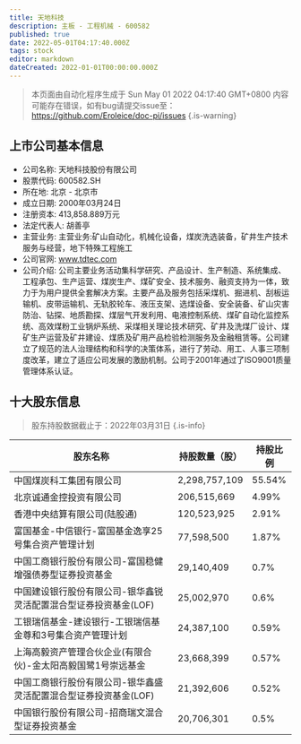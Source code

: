 ```yaml
---
title: 天地科技
description: 主板 - 工程机械 - 600582
published: true
date: 2022-05-01T04:17:40.000Z
tags: stock
editor: markdown
dateCreated: 2022-01-01T00:00:00.000Z
---
```


> 本页面由自动化程序生成于 Sun May 01 2022 04:17:40 GMT+0800
> 内容可能存在错误，如有bug请提交issue至：https://github.com/Eroleice/doc-pi/issues
{.is-warning}

## 上市公司基本信息
- 公司名称: 天地科技股份有限公司
- 股票代码: 600582.SH
- 所在地: 北京 - 北京市
- 成立日期: 2000年03月24日
- 注册资本: 413,858.889万元
- 法定代表人: 胡善亭
- 主营业务: 主营业务:矿山自动化，机械化设备，煤炭洗选装备，矿井生产技术服务与经营，地下特殊工程施工
- 公司官网: www.tdtec.com
- 公司介绍: 公司主要业务活动集科学研究、产品设计、生产制造、系统集成、工程承包、生产运营、煤炭生产、煤矿安全、技术服务、融资支持为一体，致力于为用户提供全套解决方案。主要产品及服务包括采煤机、掘进机、刮板运输机、皮带运输机、无轨胶轮车、液压支架、选煤设备、安全装备、矿山灾害防治、钻探、地质勘探、煤层气开发利用、电液控制系统、煤矿自动化监控系统、高效煤粉工业锅炉系统、采煤相关理论技术研究、矿井及洗煤厂设计、煤矿生产运营及矿井建设、煤质及矿用产品检验检测服务及金融租赁等。公司建立了规范的法人治理结构和科学的决策体系，进行了劳动、用工、人事三项制度改革，建立了适应公司发展的激励机制。公司于2001年通过了ISO9001质量管理体系认证。


## 十大股东信息
> 股东持股数据截止于：2022年03月31日
{.is-info}

| 股东名称 | 持股数量（股） | 持股比例 |
| --- | --- | --- |
| 中国煤炭科工集团有限公司 | 2,298,757,109 | 55.54% |
| 北京诚通金控投资有限公司 | 206,515,669 | 4.99% |
| 香港中央结算有限公司(陆股通) | 120,523,925 | 2.91% |
| 富国基金-中信银行-富国基金逸享25号集合资产管理计划 | 77,598,500 | 1.87% |
| 中国工商银行股份有限公司-富国稳健增强债券型证券投资基金 | 29,140,409 | 0.7% |
| 中国建设银行股份有限公司-银华鑫锐灵活配置混合型证券投资基金(LOF) | 25,002,970 | 0.6% |
| 工银瑞信基金-建设银行-工银瑞信基金尊和3号集合资产管理计划 | 24,387,100 | 0.59% |
| 上海高毅资产管理合伙企业(有限合伙)-金太阳高毅国鹭1号崇远基金 | 23,668,399 | 0.57% |
| 中国工商银行股份有限公司-银华鑫盛灵活配置混合型证券投资基金(LOF) | 21,392,606 | 0.52% |
| 中国银行股份有限公司-招商瑞文混合型证券投资基金 | 20,706,301 | 0.5% |




